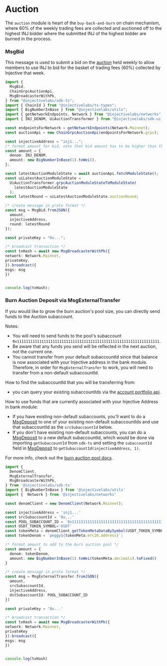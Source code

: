 # Auction

The `auction` module is heart of the `buy-back-and-burn` on chain mechanism, where 60% of the weekly trading fees are collected and auctioned off to the highest INJ bidder where the submitted INJ of the highest bidder are burned in the process.

### MsgBid

This message is used to submit a bid on the [auction](https://hub.injective.network/auction/) held weekly to allow members to use INJ to bid for the basket of trading fees (60%) collected by Injective that week.

```ts
import {
  MsgBid,
  ChainGrpcAuctionApi,
  MsgBroadcasterWithPk,
} from "@injectivelabs/sdk-ts";
import { ChainId } from "@injectivelabs/ts-types";
import { BigNumberInBase } from "@injectivelabs/utils";
import { getNetworkEndpoints, Network } from "@injectivelabs/networks";
import { INJ_DENOM, UiAuctionTransformer } from "@injectivelabs/sdk-ui-ts";

const endpointsForNetwork = getNetworkEndpoints(Network.Mainnet);
const auctionApi = new ChainGrpcAuctionApi(endpointsForNetwork.grpc);

const injectiveAddress = "inj1...";
/* format amount for bid, note that bid amount has to be higher than the current highest bid */
const amount = {
  denom: INJ_DENOM,
  amount: new BigNumberInBase(1).toWei(),
};

const latestAuctionModuleState = await auctionApi.fetchModuleState();
const uiLatestAuctionModuleState =
  UiAuctionTransformer.grpcAuctionModuleStateToModuleState(
    latestAuctionModuleState
  );
const latestRound = uiLatestAuctionModuleState.auctionRound;

/* create message in proto format */
const msg = MsgBid.fromJSON({
  amount,
  injectiveAddress,
  round: latestRound
});

const privateKey = "0x...";

/* broadcast transaction */
const txHash = await new MsgBroadcasterWithPk({
network: Network.Mainnet,
privateKey,
}).broadcast({
msgs: msg
})


console.log(txHash);
```

### Burn Auction Deposit via MsgExternalTransfer

If you would like to grow the burn auction's pool size, you can directly send funds to the Auction subaccount.

Notes:

* You will need to send funds to the pool's subaccount `0x1111111111111111111111111111111111111111111111111111111111111111`.
* Be aware that any funds you send will be reflected in the next auction, not the current one.
* You cannot transfer from your default subaccountId since that balance is now associated with your Injective address in the bank module. Therefore, in order for `MsgExternalTransfer` to work, you will need to transfer from a non-default subaccountId.

How to find the subaccountId that you will be transferring from:

* you can query your existing subaccountIds via the [account portfolio api](../querying/querying-api/querying-indexer-portfolio.md).

How to use funds that are currently associated with your Injective Address in bank module:

* If you have existing non-default subaccounts, you'll want to do a [MsgDeposit](https://github.com/InjectiveLabs/injective-ts/blob/dev/.gitbook/core-modules/exchange.md#MsgDeposit) to one of your existing non-default subaccountIds and use that subaccountId as the `srcSubaccountId` below.
* If you don't have existing non-default subaccounts, you can do a [MsgDeposit](https://github.com/InjectiveLabs/injective-ts/blob/dev/.gitbook/core-modules/exchange.md#MsgDeposit) to a new default subaccountId, which would be done via importing `getSubaccountId` from `sdk-ts` and setting the `subaccountId` field in [MsgDeposit](https://github.com/InjectiveLabs/injective-ts/blob/dev/.gitbook/core-modules/exchange.md#MsgDeposit) to `getSubaccountId(injectiveAddress, 1)`.

For more info, check out the [burn auction pool docs](https://docs.injective.network/develop/tech-concepts/auction\_pool/).

```ts
import {
  DenomClient,
  MsgExternalTransfer,
  MsgBroadcasterWithPk,
} from '@injectivelabs/sdk-ts'
import { BigNumberInBase } from '@injectivelabs/utils'
import {  Network } from '@injectivelabs/networks'

const denomClient = new DenomClient(Network.Mainnet);

const injectiveAddress = 'inj1...'
const srcSubaccountId = '0x...'
const POOL_SUBACCOUNT_ID = `0x1111111111111111111111111111111111111111111111111111111111111111`
const USDT_TOKEN_SYMBOL='USDT'
const tokenMeta = denomClient.getTokenMetaDataBySymbol(USDT_TOKEN_SYMBOL);
const tokenDenom = `peggy${tokenMeta.erc20.address}`;

/* format amount to add to the burn auction pool */
const amount = {
  denom: tokenDenom,
  amount: new BigNumberInBase(1).toWei(tokenMeta.decimals).toFixed()
}

/* create message in proto format */
const msg = MsgExternalTransfer.fromJSON({
  amount,
  srcSubaccountId,
  injectiveAddress,
  dstSubaccountId: POOL_SUBACCOUNT_ID
})

const privateKey = '0x...'

/* broadcast transaction */
const txHash = await new MsgBroadcasterWithPk({
network: Network.Mainnet,
privateKey
}).broadcast({
msgs: msg
})


console.log(txHash)
```
